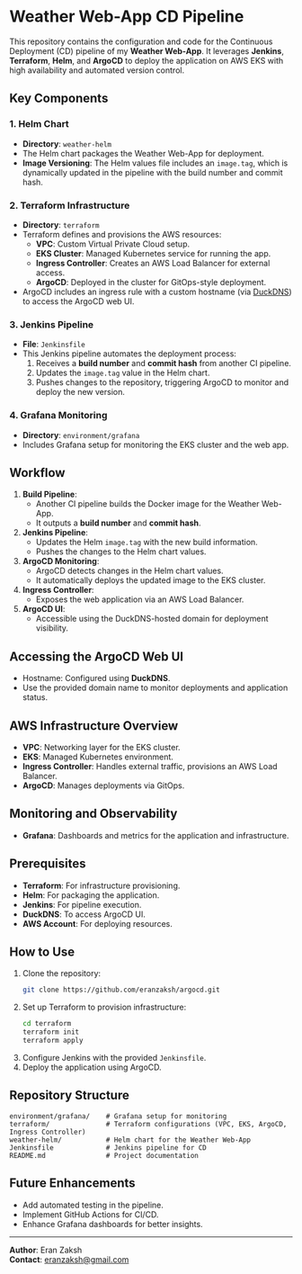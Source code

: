 # Weather Web-App CD Pipeline

This repository contains the configuration and code for the Continuous Deployment (CD) pipeline of my **Weather Web-App**. It leverages **Jenkins**, **Terraform**, **Helm**, and **ArgoCD** to deploy the application on AWS EKS with high availability and automated version control.

## Key Components

### 1. **Helm Chart**
- **Directory**: `weather-helm`
- The Helm chart packages the Weather Web-App for deployment.
- **Image Versioning**: The Helm values file includes an `image.tag`, which is dynamically updated in the pipeline with the build number and commit hash.

### 2. **Terraform Infrastructure**
- **Directory**: `terraform`
- Terraform defines and provisions the AWS resources:
  - **VPC**: Custom Virtual Private Cloud setup.
  - **EKS Cluster**: Managed Kubernetes service for running the app.
  - **Ingress Controller**: Creates an AWS Load Balancer for external access.
  - **ArgoCD**: Deployed in the cluster for GitOps-style deployment.
- ArgoCD includes an ingress rule with a custom hostname (via [DuckDNS](https://www.duckdns.org/)) to access the ArgoCD web UI.

### 3. **Jenkins Pipeline**
- **File**: `Jenkinsfile`
- This Jenkins pipeline automates the deployment process:
  1. Receives a **build number** and **commit hash** from another CI pipeline.
  2. Updates the `image.tag` value in the Helm chart.
  3. Pushes changes to the repository, triggering ArgoCD to monitor and deploy the new version.

### 4. **Grafana Monitoring**
- **Directory**: `environment/grafana`
- Includes Grafana setup for monitoring the EKS cluster and the web app.

## Workflow
1. **Build Pipeline**:
   - Another CI pipeline builds the Docker image for the Weather Web-App.
   - It outputs a **build number** and **commit hash**.
2. **Jenkins Pipeline**:
   - Updates the Helm `image.tag` with the new build information.
   - Pushes the changes to the Helm chart values.
3. **ArgoCD Monitoring**:
   - ArgoCD detects changes in the Helm chart values.
   - It automatically deploys the updated image to the EKS cluster.
4. **Ingress Controller**:
   - Exposes the web application via an AWS Load Balancer.
5. **ArgoCD UI**:
   - Accessible using the DuckDNS-hosted domain for deployment visibility.

## Accessing the ArgoCD Web UI
- Hostname: Configured using **DuckDNS**.
- Use the provided domain name to monitor deployments and application status.

## AWS Infrastructure Overview
- **VPC**: Networking layer for the EKS cluster.
- **EKS**: Managed Kubernetes environment.
- **Ingress Controller**: Handles external traffic, provisions an AWS Load Balancer.
- **ArgoCD**: Manages deployments via GitOps.

## Monitoring and Observability
- **Grafana**: Dashboards and metrics for the application and infrastructure.

## Prerequisites
- **Terraform**: For infrastructure provisioning.
- **Helm**: For packaging the application.
- **Jenkins**: For pipeline execution.
- **DuckDNS**: To access ArgoCD UI.
- **AWS Account**: For deploying resources.

## How to Use
1. Clone the repository:
   ```bash
   git clone https://github.com/eranzaksh/argocd.git
   ```
2. Set up Terraform to provision infrastructure:
   ```bash
   cd terraform
   terraform init
   terraform apply
   ```
3. Configure Jenkins with the provided `Jenkinsfile`.
4. Deploy the application using ArgoCD.

## Repository Structure
```plaintext
environment/grafana/    # Grafana setup for monitoring
terraform/              # Terraform configurations (VPC, EKS, ArgoCD, Ingress Controller)
weather-helm/           # Helm chart for the Weather Web-App
Jenkinsfile             # Jenkins pipeline for CD
README.md               # Project documentation
```

## Future Enhancements
- Add automated testing in the pipeline.
- Implement GitHub Actions for CI/CD.
- Enhance Grafana dashboards for better insights.

---

**Author**: Eran Zaksh  
**Contact**: eranzaksh@gmail.com

